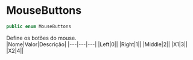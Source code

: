 # MouseButtons
```csharp
public enum MouseButtons
```
Define os botões do mouse.<br />
|Nome|Valor|Descrição|
|---|---|---|
|Left|0||
|Right|1||
|Middle|2||
|X1|3||
|X2|4||
